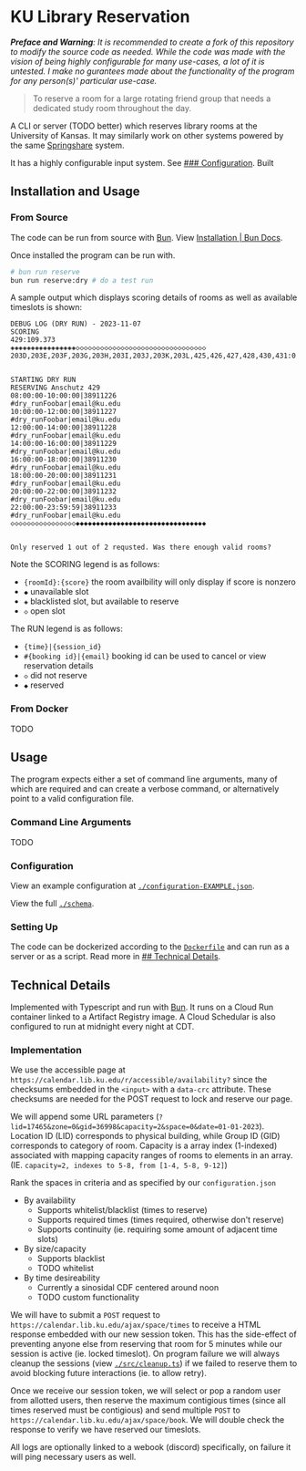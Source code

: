# KU Library Reservation

_**Preface and Warning**: It is recommended to create a fork of this repository to modify the source code as needed. 
While the code was made with the vision of being highly configurable for many use-cases, a lot of it is untested. 
I make no gurantees made about the functionality of the program for any person(s)' particular use-case._

> To reserve a room for a large rotating friend group that needs a dedicated study room throughout the day.

A CLI or server (TODO better) which reserves library rooms at the University of Kansas. 
It may similarly work on other systems powered by the same [Springshare](https://www.springshare.com/) system.

It has a highly configurable input system. See [### Configuration](#configuration). Built 

## Installation and Usage

### From Source
The code can be run from source with [Bun](https://bun.sh/). View [Installation | Bun Docs](https://bun.sh/docs/installation).

Once installed the program can be run with.
```sh
# bun run reserve
bun run reserve:dry # do a test run
```
A sample output which displays scoring details of rooms as well as available timeslots is shown:
```
DEBUG LOG (DRY RUN) - 2023-11-07
SCORING
429:109.373
◈◈◈◈◈◈◈◈◈◈◈◈◈◈◈◈◇◇◇◇◇◇◇◇◇◇◇◇◇◇◇◇◇◇◇◇◇◇◇◇◇◇◇◇◇◇◇◇
203D,203E,203F,203G,203H,203I,203J,203K,203L,425,426,427,428,430,431:0


STARTING DRY RUN
RESERVING Anschutz 429
08:00:00-10:00:00|38911226
#dry_runFoobar|email@ku.edu
10:00:00-12:00:00|38911227
#dry_runFoobar|email@ku.edu
12:00:00-14:00:00|38911228
#dry_runFoobar|email@ku.edu
14:00:00-16:00:00|38911229
#dry_runFoobar|email@ku.edu
16:00:00-18:00:00|38911230
#dry_runFoobar|email@ku.edu
18:00:00-20:00:00|38911231
#dry_runFoobar|email@ku.edu
20:00:00-22:00:00|38911232
#dry_runFoobar|email@ku.edu
22:00:00-23:59:59|38911233
#dry_runFoobar|email@ku.edu
◇◇◇◇◇◇◇◇◇◇◇◇◇◇◇◇◆◆◆◆◆◆◆◆◆◆◆◆◆◆◆◆◆◆◆◆◆◆◆◆◆◆◆◆◆◆◆◆


Only reserved 1 out of 2 requsted. Was there enough valid rooms?
```
Note the SCORING legend is as follows:
* `{roomId}:{score}` the room availbility will only display if score is nonzero
* `◆` unavailable slot
* `◈` blacklisted slot, but available to reserve
* `◇` open slot

The RUN legend is as follows:
* `{time}|{session_id}`
* `#{booking id}|{email}` booking id can be used to cancel or view reservation details
* `◇` did not reserve
* `◆` reserved

### From Docker
TODO

## Usage
The program expects either a set of command line arguments, many of which are required and can create a verbose command, or alternatively point to a valid
configuration file.

### Command Line Arguments
TODO

### Configuration
View an example configuration at [`./configuration-EXAMPLE.json`](./configuration-EXAMPLE.json).

View the full [`./schema`](./schema.json).

### Setting Up
The code can be dockerized according to the [`Dockerfile`](./Dockerfile) and can run as a server or as a script. 
Read more in [## Technical Details](#technical-details).

## Technical Details

Implemented with Typescript and run with [Bun](https://bun.sh/). 
It runs on a Cloud Run container linked to a Artifact Registry image. 
A Cloud Schedular is also configured to run at midnight every night at CDT.

### Implementation

We use the accessible page at `https://calendar.lib.ku.edu/r/accessible/availability?` since the checksums embedded in the `<input>` with a `data-crc` attribute. 
These checksums are needed for the POST request to lock and reserve our page.

We will append some URL parameters (`?lid=17465&zone=0&gid=36998&capacity=2&space=0&date=01-01-2023`). 
Location ID (LID) corresponds to physical building, while Group ID (GID) corresponds to category of room. 
Capacity is a array index (1-indexed) associated with mapping capacity ranges of rooms to elements in an array. (IE. `capacity=2, indexes to 5-8, from [1-4, 5-8, 9-12]`)

Rank the spaces in criteria and as specified by our `configuration.json`
* By availability
  * Supports whitelist/blacklist (times to reserve)
  * Supports required times (times required, otherwise don't reserve)
  * Supports continuity (ie. requiring some amount of adjacent time slots)
* By size/capacity
  * Supports blacklist
  * TODO whitelist
* By time desireability 
  * Currently a sinosidal CDF centered around noon
  * TODO custom functionality

We will have to submit a `POST` request to `https://calendar.lib.ku.edu/ajax/space/times` to receive a HTML response embedded with our new session token. 
This has the side-effect of preventing anyone else from reserving that room for 5 minutes while our session is active (ie. locked timeslot). On program failure
we will always cleanup the sessions (view [`./src/cleanup.ts`](./src/cleanup.ts)) if we failed to reserve them to avoid blocking future interactions (ie. to allow retry).

Once we receive our session token, we will select or pop a random user from allotted users, then reserve the maximum contigious times
(since all times reserved must be contigious) and send multiple `POST` to `https://calendar.lib.ku.edu/ajax/space/book`. We will double check the response
to verify we have reserved our timeslots.

All logs are optionally linked to a webook (discord) specifically, on failure it will ping necessary users as well.
 